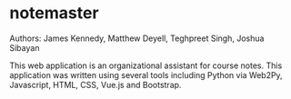 # notemaster
Authors: James Kennedy, Matthew Deyell, Teghpreet Singh, Joshua Sibayan

This web application is an organizational assistant for course notes. This application was written using several tools including Python via Web2Py, Javascript, HTML, CSS, Vue.js and Bootstrap.
